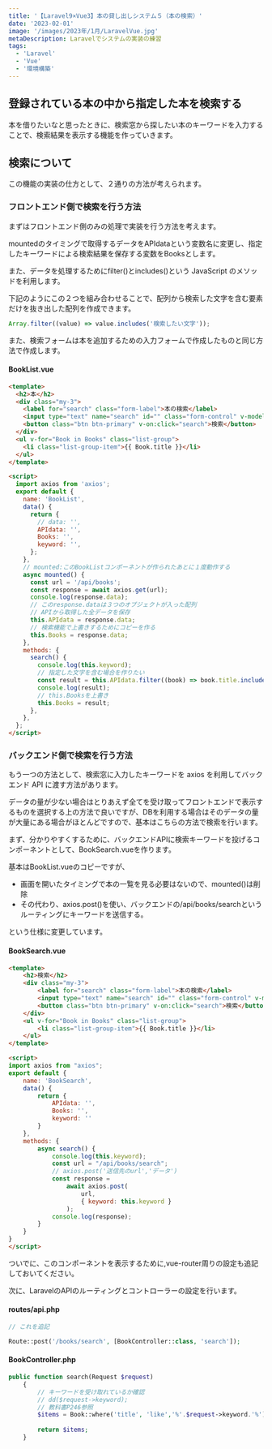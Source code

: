 ```yaml
---
title: '【Laravel9×Vue3】本の貸し出しシステム５（本の検索）'
date: '2023-02-01'
image: '/images/2023年/1月/LaravelVue.jpg'
metaDescription: Laravelでシステムの実装の練習
tags:
  - 'Laravel'
  - 'Vue'
  - '環境構築'
---
```


## 登録されている本の中から指定した本を検索する

本を借りたいなと思ったときに、検索窓から探したい本のキーワードを入力することで、検索結果を表示する機能を作っていきます。

## 検索について

この機能の実装の仕方として、２通りの方法が考えられます。

### フロントエンド側で検索を行う方法

まずはフロントエンド側のみの処理で実装を行う方法を考えます。

<bold>mounted</bold>のタイミングで取得するデータを<bold>APIdata</bold>という変数名に変更し、指定したキーワードによる検索結果を保存する変数を<bold>Books</bold>とします。

また、データを処理するために<red>filter()</red>と<red>includes()</red>という JavaScript のメソッドを利用します。

下記のようにこの２つを組み合わせることで、配列から検索した文字を含む要素だけを抜き出した配列を作成できます。

```javascript
Array.filter((value) => value.includes('検索したい文字'));
```

また、検索フォームは本を追加するための入力フォームで作成したものと同じ方法で作成します。

#### BookList.vue

```html
<template>
  <h2>本</h2>
  <div class="my-3">
    <label for="search" class="form-label">本の検索</label>
    <input type="text" name="search" id="" class="form-control" v-model="keyword" />
    <button class="btn btn-primary" v-on:click="search">検索</button>
  </div>
  <ul v-for="Book in Books" class="list-group">
    <li class="list-group-item">{{ Book.title }}</li>
  </ul>
</template>

<script>
  import axios from 'axios';
  export default {
    name: 'BookList',
    data() {
      return {
        // data: '',
        APIdata: '',
        Books: '',
        keyword: '',
      };
    },
    // mounted:このBookListコンポーネントが作られたあとに１度動作する
    async mounted() {
      const url = '/api/books';
      const response = await axios.get(url);
      console.log(response.data);
      // このresponse.dataは３つのオブジェクトが入った配列
      // APIから取得した全データを保存
      this.APIdata = response.data;
      // 検索機能で上書きするためにコピーを作る
      this.Books = response.data;
    },
    methods: {
      search() {
        console.log(this.keyword);
        // 指定した文字を含む場合を作りたい
        const result = this.APIdata.filter((book) => book.title.includes(this.keyword));
        console.log(result);
        // this.Booksを上書き
        this.Books = result;
      },
    },
  };
</script>
```

### バックエンド側で検索を行う方法

もう一つの方法として、検索窓に入力したキーワードを axios を利用してバックエンド API に渡す方法があります。

データの量が少ない場合はとりあえず全てを受け取ってフロントエンドで表示するものを選択する上の方法で良いですが、DBを利用する場合はそのデータの量が大量にある場合がほとんどですので、基本はこちらの方法で検索を行います。


まず、分かりやすくするために、バックエンドAPIに検索キーワードを投げるコンポーネントとして、BookSearch.vueを作ります。

基本はBookList.vueのコピーですが、

- 画面を開いたタイミングで本の一覧を見る必要はないので、mounted()は削除
- その代わり、axios.post()を使い、バックエンドの<bold>/api/books/search</bold>というルーティングにキーワードを送信する。

という仕様に変更しています。

#### BookSearch.vue
```html
<template>
    <h2>検索</h2>
    <div class="my-3">
        <label for="search" class="form-label">本の検索</label>
        <input type="text" name="search" id="" class="form-control" v-model="keyword">
        <button class="btn btn-primary" v-on:click="search">検索</button>
    </div>
    <ul v-for="Book in Books" class="list-group">
        <li class="list-group-item">{{ Book.title }}</li>
    </ul>
</template>

<script>
import axios from "axios";
export default {
    name: 'BookSearch',
    data() {
        return {
            APIdata: '',
            Books: '',
            keyword: ''
        }
    },
    methods: {
        async search() {
            console.log(this.keyword);
            const url = "/api/books/search";
            // axios.post('送信先のurl','データ')
            const response =
                await axios.post(
                    url,
                    { keyword: this.keyword }
                );
            console.log(response);
        }
    }
}
</script>
```

ついでに、このコンポーネントを表示するために,vue-router周りの設定も追記しておいてください。


次に、LaravelのAPIのルーティングとコントローラーの設定を行います。

#### routes/api.php
```php
// これを追記

Route::post('/books/search', [BookController::class, 'search']);

```

#### BookController.php
```php
public function search(Request $request)
    {
        // キーワードを受け取れているか確認
        // dd($request->keyword);
        // 教科書P246参照
        $items = Book::where('title', 'like','%'.$request->keyword.'%')->get();
        
        return $items;
    }
```

